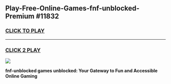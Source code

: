 
## Play-Free-Online-Games-fnf-unblocked-Premium #11832
<h3>
<a href="https://premium.freeplayer.one?title=fnf-unblocked&ref=8M">CLICK TO PLAY</a></h3>
<hr>

<h3>
<a href="https://premium.freeplayer.one?title=fnf-unblocked&ref=8M">CLICK 2 PLAY</a>
  
</h3>

<a href="https://premium.freeplayer.one?title=fnf-unblocked&ref=8M"><img src="https://clearcache.store/games.png"></a>


**fnf-unblocked games unblocked: Your Gateway to Fun and Accessible Online Gaming**
